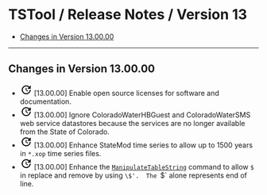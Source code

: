 # TSTool / Release Notes / Version 13 #

* [Changes in Version 13.00.00](#changes-in-version-130000)

----------

## Changes in Version 13.00.00 ##

* ![change](change.png) [13.00.00] Enable open source licenses for software and documentation.
* ![change](change.png) [13.00.00] Ignore ColoradoWaterHBGuest and ColoradoWaterSMS web service
datastores because the services are no longer available from the State of Colorado.
* ![change](change.png) [13.00.00] Enhance StateMod time series to allow up to 1500 years
in `*.xop` time series files.
* ![change](change.png) [13.00.00] Enhance the
[`ManipulateTableString`](../command-ref/ManipulateTableString/ManipulateTableString.md) command
to allow `$` in replace and remove by using `\$'.  The `$` alone represents end of line.
